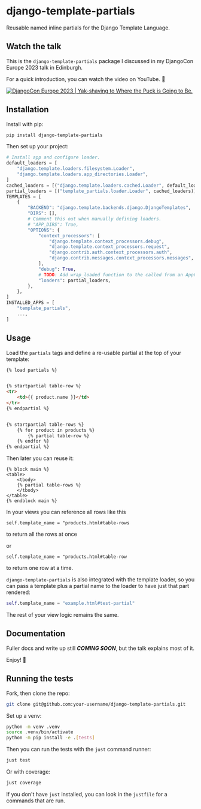 # django-template-partials

Reusable named inline partials for the Django Template Language.

## Watch the talk

This is the `django-template-partials` package I discussed in my DjangoCon Europe 2023
talk in Edinburgh.

For a quick introduction, you can watch the video on YouTube. 🍿

[![DjangoCon Europe 2023 | Yak-shaving to Where the Puck is Going to Be.](https://img.youtube.com/vi/_3oGI4RC52s/0.jpg)](https://www.youtube.com/watch?v=_3oGI4RC52s)

## Installation

Install with pip:

```bash
pip install django-template-partials
```

Then set up your project:

```python
# Install app and configure loader.
default_loaders = [
    "django.template.loaders.filesystem.Loader",
    "django.template.loaders.app_directories.Loader",
]
cached_loaders = [("django.template.loaders.cached.Loader", default_loaders)]
partial_loaders = [("template_partials.loader.Loader", cached_loaders)]
TEMPLATES = [
    {
        "BACKEND": "django.template.backends.django.DjangoTemplates",
        "DIRS": [],
        # Comment this out when manually defining loaders.
        # "APP_DIRS": True,
        "OPTIONS": {
            "context_processors": [
                "django.template.context_processors.debug",
                "django.template.context_processors.request",
                "django.contrib.auth.context_processors.auth",
                "django.contrib.messages.context_processors.messages",
            ],
            "debug": True,
            # TODO: Add wrap_loaded function to the called from an AppConfig.ready().
            "loaders": partial_loaders,
        },
    },
]
INSTALLED_APPS = [
    "template_partials",
    ...,
]
```

## Usage

Load the `partials` tags and define a re-usable partial at the top of your
template:

```html
{% load partials %}


{% startpartial table-row %}
<tr>
    <td>{{ product.name }}</td>
</tr>
{% endpartial %}


{% startpartial table-rows %}
    {% for product in products %}
        {% partial table-row %}
    {% endfor %}
{% endpartial %}
```

Then later you can reuse it:

```
{% block main %}
<table>
    <tbody>
    {% partial table-rows %}
    </tbody>
</table>
{% endblock main %}
```


In your views you can reference all rows like this
```
self.template_name = "products.html#table-rows
```
to return all the rows at once

or
```
self.template_name = "products.html#table-row
```
to return one row at a time.


`django-template-partials` is also integrated with the template loader, so you can pass a template plus a partial name to the loader to have just that part rendered:

```python
self.template_name = "example.html#test-partial"
```

The rest of your view logic remains the same.

## Documentation

Fuller docs and write up still ***COMING SOON***, but the talk explains most of
it.

Enjoy! 🚀

## Running the tests

Fork, then clone the repo:

```sh
git clone git@github.com:your-username/django-template-partials.git
```

Set up a venv:

```sh
python -m venv .venv
source .venv/bin/activate
python -m pip install -e .[tests]
```

Then you can run the tests with the `just` command runner: 

```sh
just test
```

Or with coverage: 

```sh
just coverage
```

If you don't have `just` installed, you can look in the `justfile` for a commands that are run.

